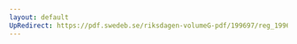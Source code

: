 ```yaml
---
layout: default
UpRedirect: https://pdf.swedeb.se/riksdagen-volumeG-pdf/199697/reg_199697/reg_199697_0149.pdf
---
```

